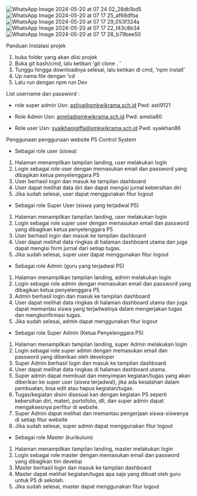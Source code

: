 ![WhatsApp Image 2024-05-20 at 07 24 02_28db1bd5](https://github.com/aameliazn/p5-control-system-fe/assets/146303584/b4b7a9f9-5c03-4b43-8b5c-57910ab03bfa)
![WhatsApp Image 2024-05-20 at 07 17 25_af68dfba](https://github.com/aameliazn/p5-control-system-fe/assets/146303584/fbb44707-2901-4768-bd59-7f9e72bd5e11)
![WhatsApp Image 2024-05-20 at 07 17 29_053f324a](https://github.com/aameliazn/p5-control-system-fe/assets/146303584/df5cd4c7-4d32-4efe-8e5f-d60cca821c3e)
![WhatsApp Image 2024-05-20 at 07 17 22_f43c8b34](https://github.com/aameliazn/p5-control-system-fe/assets/146303584/1fafe3c0-9d5b-4fbb-94c0-dd2fbb72c9b1)
![WhatsApp Image 2024-05-20 at 07 17 28_b79bee50](https://github.com/aameliazn/p5-control-system-fe/assets/146303584/9be49413-2c64-4ece-8253-2782746be56a)

Panduan Instalasi projek
1. buka folder yang akan diisi projek
2. Buka git bash/cmd, lalu ketikan 'git clone  . '
3. Tunggu hingga downloadnya selesai, lalu ketikan di cmd, 'npm install'
4. Up nama file dengan 'cd <nama projek>
5. Lalu run dengan npm run Dev

List username dan password :
- role super admin
Usn: astiya@smkwikrama.sch.id
Pwd: asti9121

- Role Admin
Usn: amelia@smkwikrama.sch.id
Pwd: amelia80

- Role user
Usn: syaikhanigiffa@smkwikrama.sch.id
Pwd: syaikhan86

Penggunaan penggunaan website P5 Control System
- Sebagai role user (siswa) 
1. Halaman menampilkan tampilan landing, user melakukan login
2. Login sebagai role user dengan memasukan email dan password yang dibagikan ketua penyelenggara P5
3. User berhasil login dan masuk ke tampilan dashboard
4. User dapat melihat data diri dan dapat mengisi jurnal kebersihan diri
5. Jika sudah selesai, user dapat menggunakan fitur logout

- Sebagai role Super User (siswa yang terjadwal P5) 
1. Halaman menampilkan tampilan landing, user melakukan login
2. Login sebagai role super user dengan memasukan email dan password yang dibagikan ketua penyelenggara P5
3. User berhasil login dan masuk ke tampilan dashboard
4. User dapat melihat data ringkas di halaman dashboard utama dan juga dapat mengisi form jurnal dari setiap tugas.
5. Jika sudah selesai, super user dapat menggunakan fitur logout

- Sebagai role Admin (guru yang terjadwal P5) 
1. Halaman menampilkan tampilan landing, admin melakukan login
2. Login sebagai role admin dengan memasukan email dan password yang dibagikan ketua penyelenggara P5
3. Admin berhasil login dan masuk ke tampilan dashboard
4. User dapat melihat data ringkas di halaman dashboard utama dan juga dapat memantau siswa yang terjadwalnya dalam mengerjakan tugas dan mengkonfirmasi tugas.
5. Jika sudah selesai, admin dapat menggunakan fitur logout
- Sebagai role Super Admin (Ketua Penyelenggara P5) 
1. Halaman menampilkan tampilan landing, super Admin melakukan login
2. Login sebagai role super admin dengan memasukan email dan password yang diberikan oleh developer
3. Super Admin berhasil login dan masuk ke tampilan dashboard
4. User dapat melihat data ringkas di halaman dashboard utama.
5. Super admin dapat membuat dan menyimpan kegiatan/tugas yang akan diberikan ke super user (siswa terjadwal), jika ada kesalahan dalam pembuatan, bisa edit atau hapus kegiatan/tugas.
6. Tugas/kegiatan disini disesuai kan dengan kegiatan P5 seperti kebersihan diri, materi, portofolio, dll, dan super admin dapat mengaksesnya perfitur di website. 
7. Super Admin dapat melihat dan memantau pengerjaan siswa-siswanya di setiap fitur website
8. Jika sudah selesai, super admin dapat menggunakan fitur logout

- Sebagai role Master (kurikulum) 
1. Halaman menampilkan tampilan landing, master melakukan login
2. Login sebagai role master dengan memasukan email dan password yang dibagikan tim develop
3. Master berhasil login dan masuk ke tampilan dashboard
4. Master dapat melihat kegiatan/tugas apa saja yang dibuat oleh guru untuk P5 di sekolah.
5. Jika sudah selesai, master dapat menggunakan fitur logout
